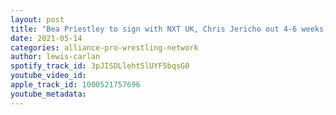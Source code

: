 ```yaml
---
layout: post
title: "Bea Priestley to sign with NXT UK, Chris Jericho out 4-6 weeks, Update on Zelina Vega, Court Bauer"
date: 2021-05-14
categories: alliance-pro-wrestling-network
author: lewis-carlan
spotify_track_id: 3pJISDLleht5lUYF5bqsG0
youtube_video_id: 
apple_track_id: 1000521757696
youtube_metadata: 
---
```

